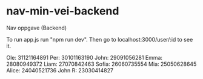# nav-min-vei-backend
Nav oppgave (Backend)

To run app.js run "npm run dev". Then go to localhost:3000/user/:id to see it.

Ole: 31121164891
Per: 30101163190
John: 29091056281
Emma: 28080949372
Liam: 27070842463
Sofia: 26060735554
Mia: 25050628645
Alice: 24040521736
John R: 23030414827
